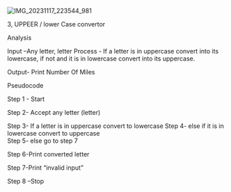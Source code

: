 ![IMG_20231117_223544_981](https://github.com/SWEG-2015EC-Batch/Code-Crafters/assets/149290215/0d42e29a-6196-41ed-b705-abffb516dfb7)


3, UPPEER / lower Case convertor 

Analysis

Input –Any letter, letter
Process - If a letter is in uppercase convert into its lowercase, if not and it is in lowercase convert into its                                                 uppercase.                    

Output- Print Number Of Miles

Pseudocode 

Step 1 - Start 

Step 2- Accept any letter (letter)

Step 3- If a letter is in uppercase
          convert to lowercase
Step 4- else if it is in lowercase 
          convert to uppercase              
Step 5- else go to step  7  

Step 6-Print converted letter

Step 7-Print “invalid input”

Step 8 –Stop

